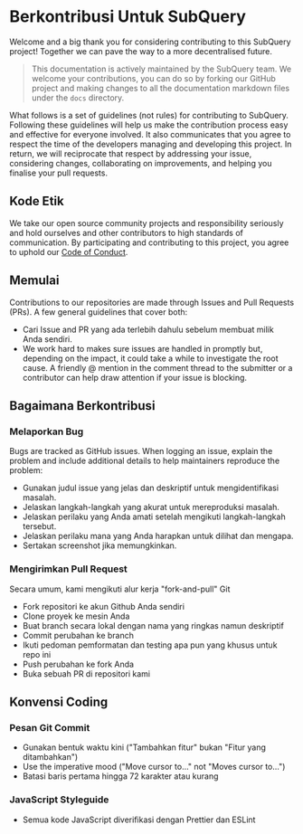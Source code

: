 # Berkontribusi Untuk SubQuery

Welcome and a big thank you for considering contributing to this SubQuery project! Together we can pave the way to a more decentralised future.

> This documentation is actively maintained by the SubQuery team. We welcome your contributions, you can do so by forking our GitHub project and making changes to all the documentation markdown files under the `docs` directory.

What follows is a set of guidelines (not rules) for contributing to SubQuery. Following these guidelines will help us make the contribution process easy and effective for everyone involved. It also communicates that you agree to respect the time of the developers managing and developing this project. In return, we will reciprocate that respect by addressing your issue, considering changes, collaborating on improvements, and helping you finalise your pull requests.

## Kode Etik

We take our open source community projects and responsibility seriously and hold ourselves and other contributors to high standards of communication. By participating and contributing to this project, you agree to uphold our [Code of Conduct](https://github.com/subquery/subql/blob/contributors-guide/CODE_OF_CONDUCT.md).

## Memulai

Contributions to our repositories are made through Issues and Pull Requests (PRs). A few general guidelines that cover both:

* Cari Issue and PR yang ada terlebih dahulu sebelum membuat milik Anda sendiri.
* We work hard to makes sure issues are handled in promptly but, depending on the impact, it could take a while to investigate the root cause. A friendly @ mention in the comment thread to the submitter or a contributor can help draw attention if your issue is blocking.

## Bagaimana Berkontribusi

### Melaporkan Bug

Bugs are tracked as GitHub issues. When logging an issue, explain the problem and include additional details to help maintainers reproduce the problem:

* Gunakan judul issue yang jelas dan deskriptif untuk mengidentifikasi masalah.
* Jelaskan langkah-langkah yang akurat untuk mereproduksi masalah.
* Jelaskan perilaku yang Anda amati setelah mengikuti langkah-langkah tersebut.
* Jelaskan perilaku mana yang Anda harapkan untuk dilihat dan mengapa.
* Sertakan screenshot jika memungkinkan.

### Mengirimkan Pull Request

Secara umum, kami mengikuti alur kerja "fork-and-pull" Git

* Fork repositori ke akun Github Anda sendiri
* Clone proyek ke mesin Anda
* Buat branch secara lokal dengan nama yang ringkas namun deskriptif
* Commit perubahan ke branch
* Ikuti pedoman pemformatan dan testing apa pun yang khusus untuk repo ini
* Push perubahan ke fork Anda
* Buka sebuah PR di repositori kami

## Konvensi Coding

### Pesan Git Commit

* Gunakan bentuk waktu kini ("Tambahkan fitur" bukan "Fitur yang ditambahkan")
* Use the imperative mood ("Move cursor to..." not "Moves cursor to...")
* Batasi baris pertama hingga 72 karakter atau kurang

### JavaScript Styleguide

* Semua kode JavaScript diverifikasi dengan Prettier dan ESLint

